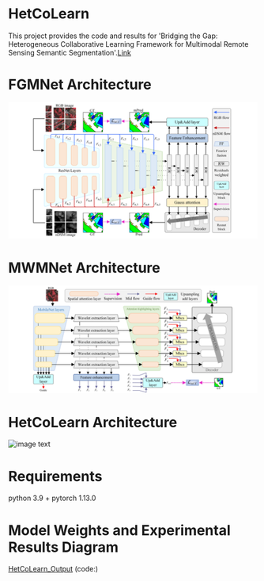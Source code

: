 # HetCoLearn
This project provides the code and results for 'Bridging the Gap: Heterogeneous Collaborative Learning Framework for Multimodal Remote Sensing Semantic Segmentation'.[Link]()
# FGMNet Architecture
![image text](https://github.com/QshHub/HetCoLearn/blob/main/FGMNet_Framework.jpg)
# MWMNet Architecture
![image text](https://github.com/QshHub/HetCoLearn/blob/main/MWMNet_Framework.jpg)
# HetCoLearn Architecture
![image text](https://github.com/QshHub/HetCoLearn/blob/main/HetCoLearn_Framework.jpg)
# Requirements
python 3.9 + pytorch 1.13.0
# Model Weights and Experimental Results Diagram
[HetCoLearn_Output]() (code:)  
